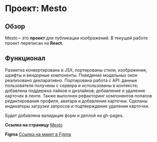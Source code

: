 # Проект: Mesto
## Обзор

Mesto – это **проект** для публикации изображений.
В текущей работе проект переписан на **React**.

## Функционал
Разметка конвертирована в JSX, портированы стили, изображения, шрифты и вендорные компоненты. Поведение модальных окон реализовано декларативно.
Портирована работа с API: данные пользователя получены с сервера и использованы в контексте; добавлена поддержка лайков и дизлайков; добавление и удаление карточек в ленте.
Также выполнен рефакторинг компонентов попапов редактирования профиля, аватара и добавления карточки. Сделаны индикаторы загрузки запросов и подтверждение удаления карточки.

Будет добавлена валидация форм и деплой на gh-pages.

**Ссылка на страницу** [Mesto](https://romnyer.github.io/mesto-react/)

**Figma** [Ссылка на макет в Figma](https://www.figma.com/file/bjyvbKKJN2naO0ucURl2Z0/JavaScript.-Sprint-5?node-id=0%3A1)
